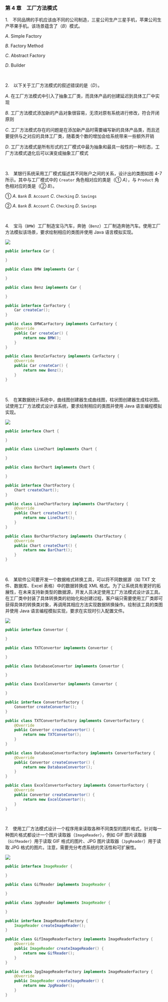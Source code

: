 ### 第 4 章　工厂方法模式
1.　不同品牌的手机应该由不同的公司制造，三星公司生产三星手机，苹果公司生产苹果手机。该场景蕴含了（$B$）模式。

$A.$ Simple Factory

$B.$ Factory Method

$C.$ Abstract Factory

$D.$ Builder

<br/>

2.　以下关于工厂方法模式的叙述错误的是（$D$）。

$A.$ 在工厂方法模式中引入了抽象工厂类，而具体产品的创建延迟到具体工厂中实现

$B.$ 工厂方法模式添加新的产品对象很容易，无须对原有系统进行修改，符合开闭原则

$C.$ 工厂方法模式存在的问题是在添加新产品时需要编写新的具体产品类，而且还要提供与之对应的具体工厂类，随着类个数的增加会给系统带来一些额外开销

$D.$ 工厂方法模式是所有形式的工厂模式中最为抽象和最具一般性的一种形态，工厂方法模式退化后可以演变成抽象工厂模式

<br/>

3.　某银行系统采用工厂模式描述其不同账户之间的关系，设计出的类图如图 4-7 所示。其中与工厂模式中的 `Creator` 角色相对应的类是（$① \ A$），与 `Product` 角色相对应的类是（$② \ B$）。

$① \ A.$ `Bank` $B.$ `Account` $C.$ `Checking` $D.$ `Savings`

$② \ A.$ `Bank` $B.$ `Account` $C.$ `Checking` $D.$ `Savings`

<br/>

4.　宝马（`BMW`）工厂制造宝马汽车，奔驰（`Benz`）工厂制造奔驰汽车。使用工厂方法模拟该场景，要求绘制相应的类图并使用 Java 语言模拟实现。

![](./img/img1.png)

```Java
public interface Car {

}
```

```Java
public class BMW implements Car {

}
```

```Java
public class Benz implements Car {

}
```

```Java
public interface CarFactory {
    Car createCar();
}
```

```Java
public class BMWCarFactory implements CarFactory {
    @Override
    public Car createCar() {
        return new BMW();
    }
}
```

```Java
public class BenzCarFactory implements CarFactory {
    @Override
    public Car createCar() {
        return new Benz();
    }
}
```

<br/>

5.　在某数据统计系统中，曲线图创建器生成曲线图，柱状图创建器生成柱状图。试使用工厂方法模式设计该系统，要求绘制相应的类图并使用 Java 语言编程模拟实现。

![](./img/img2.png)

```Java
public interface Chart {

}
```

```Java
public class LineChart implements Chart {

}
```

```Java
public class BarChart implements Chart {

}
```

```Java
public interface ChartFactory {
    Chart createChart();
}
```

```Java
public class LineChartFactory implements ChartFactory {
    @Override
    public Chart createChart() {
        return new LineChart();
    }
}
```

```Java
public class BarChartFactory implements ChartFactory {
    @Override
    public Chart createChart() {
        return new BarChart();
    }
}
```

<br/>

6.　某软件公司要开发一个数据格式转换工具，可以将不同数据源（如 TXT 文件、数据库、Excel 表格）中的数据转换成 XML 格式。为了让系统具有更好的拓展性，在未来支持新类型的数据源，开发人员决定使用工厂方法模式设计该工具。在工厂类中封装了具体转换类的初始化和创建过程，客户端只需要使用工厂类即可获得具体的转换类对象，再调用其相应方法实现数据转换操作。绘制该工具的类图并使用 Java 语言编程模拟实现，要求在实现时引入配置文件。

![](./img/img3.png)

```Java
public interface Convertor {

}
```

```Java
public class TXTConvertor implements Convertor {

}
```

```Java
public class DatabaseConvertor implements Convertor {

}
```

```Java
public class ExcelConvertor implements Convertor {

}
```

```Java
public interface ConvertorFactory {
    Convertor createConvertor();
}
```

```Java
public class TXTConvertorFactory implements ConvertorFactory {
    @Override
    public Convertor createConvertor() {
        return new TXTConvertor();
    }
}
```

```Java
public class DatabaseConvertorFactory implements ConvertorFactory {
    @Override
    public Convertor createConvertor() {
        return new DatabaseConvertor();
    }
}
```

```Java
public class ExcelConvertorFactory implements ConvertorFactory {
    @Override
    public Convertor createConvertor() {
        return new ExcelConvertor();
    }
}
```

<br/>

7.　使用工厂方法模式设计一个程序用来读取各种不同类型的图片格式，针对每一种图片格式都设计一个图片读取器（`ImageReader`），例如 GIF 图片读取器（`GifReader`）用于读取 GIF 格式的图片、JPG 图片读取器（`JpgReader`）用于读取 JPG 格式的图片。注意，需要充分考虑系统的灵活性和可扩展性。

![](./img/img4.png)

```Java
public interface ImageReader {

}
```

```Java
public class GifReader implements ImageReader {

}
```

```Java
public class JpgReader implements ImageReader {

}
```

```Java
public interface ImageReaderFactory {
    ImageReader createImageReader();
}
```

```Java
public class GifImageReaderFactory implements ImageReaderFactory {
    @Override
    public ImageReader createImageReader() {
        return new GifReader();
    }
}
```

```Java
public class JpgImageReaderFactory implements ImageReaderFactory {
    @Override
    public ImageReader createImageReader() {
        return new JpgReader();
    }
}
```